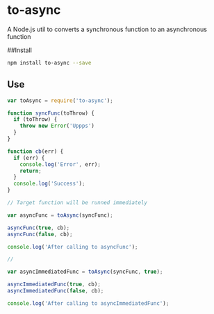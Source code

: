 # to-async
A Node.js util to converts a synchronous function to an asynchronous function

##Install
```sh
npm install to-async --save
```

## Use
```js
var toAsync = require('to-async');

function syncFunc(toThrow) {
  if (toThrow) {
    throw new Error('Uppps')
  }
}

function cb(err) {
  if (err) {
    console.log('Error', err);
    return;
  }
  console.log('Success');
}

// Target function will be runned immediately

var asyncFunc = toAsync(syncFunc);

asyncFunc(true, cb);
asyncFunc(false, cb);

console.log('After calling to asyncFunc');

// 

var asyncImmediatedFunc = toAsync(syncFunc, true);

asyncImmediatedFunc(true, cb);
asyncImmediatedFunc(false, cb);

console.log('After calling to asyncImmediatedFunc');

```
